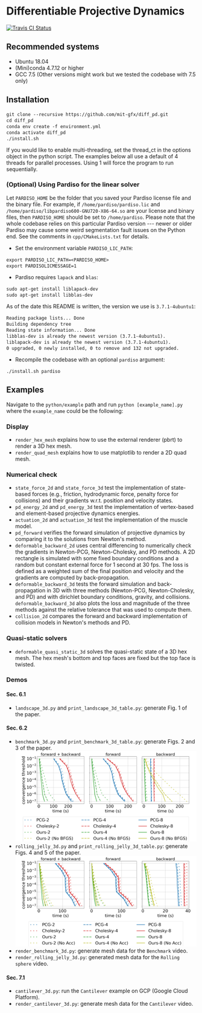 # Differentiable Projective Dynamics

[![Travis CI Status](https://travis-ci.com/mit-gfx/diff_pd.svg?token=2N8A1xT9VhnH3M7Rxu74&branch=master)](https://travis-ci.com/mit-gfx/diff_pd)

## Recommended systems
- Ubuntu 18.04
- (Mini)conda 4.7.12 or higher
- GCC 7.5 (Other versions might work but we tested the codebase with 7.5 only)

## Installation
```
git clone --recursive https://github.com/mit-gfx/diff_pd.git
cd diff_pd
conda env create -f environment.yml
conda activate diff_pd
./install.sh
```
If you would like to enable multi-threading, set the thread_ct in the options object in the python script. The examples below all use a default of 4 threads for parallel processes. Using 1 will force the program to run sequentially.

### (Optional) Using Pardiso for the linear solver
Let `PARDISO_HOME` be the folder that you saved your Pardiso license file and the binary file. For example, if `/home/pardiso/pardiso.lic` and `/home/pardiso/libpardiso600-GNU720-X86-64.so` are your license and binary files, then `PARDISO_HOME` should be set to `/home/pardiso`. Please note that the whole codebase relies on this particular Pardiso version --- newer or older Pardiso may cause some weird segmentation fault issues on the Python end. See the comments in `cpp/CMakeLists.txt` for details.
- Set the environment variable `PARDISO_LIC_PATH`:
```
export PARDISO_LIC_PATH=<PARDISO_HOME>
export PARDISOLICMESSAGE=1
```
- Pardiso requires `lapack` and `blas`:
```
sudo apt-get install liblapack-dev
sudo apt-get install libblas-dev
```
As of the date this README is written, the version we use is `3.7.1-4ubuntu1`:
```
Reading package lists... Done
Building dependency tree
Reading state information... Done
libblas-dev is already the newest version (3.7.1-4ubuntu1).
liblapack-dev is already the newest version (3.7.1-4ubuntu1).
0 upgraded, 0 newly installed, 0 to remove and 132 not upgraded.
```
- Recompile the codebase with an optional `pardiso` argument:
```
./install.sh pardiso
```

## Examples
Navigate to the `python/example` path and run `python [example_name].py` where the `example_name` could be the following:

### Display
- `render_hex_mesh` explains how to use the external renderer (pbrt) to render a 3D hex mesh.
- `render_quad_mesh` explains how to use matplotlib to render a 2D quad mesh.

### Numerical check
- `state_force_2d` and `state_force_3d` test the implementation of state-based forces (e.g., friction, hydrodynamic force, penalty force for collisions) and their gradients w.r.t. position and velocity states.
- `pd_energy_2d` and `pd_energy_3d` test the implementation of vertex-based and element-based projective dynamics energies.
- `actuation_2d` and `actuation_3d` test the implementation of the muscle model.
- `pd_forward` verifies the forward simulation of projective dynamics by comparing it to the solutions from Newton's method.
- `deformable_backward_2d` uses central differencing to numerically check the gradients in Newton-PCG, Newton-Cholesky, and PD methods. A 2D rectangle is simulated with some fixed boundary conditions and a random but constant external force for 1 second at 30 fps. The loss is defined as a weighted sum of the final position and velocity and the gradients are computed by back-propagation.
- `deformable_backward_3d` tests the forward simulation and back-propagation in 3D with three methods (Newton-PCG, Newton-Cholesky, and PD) and with dirichlet boundary conditions, gravity, and collisions. `deformable_backward_3d` also plots the loss and magnitude of the three methods against the relative tolerance that was used to compute them.
- `collision_2d` compares the forward and backward implementation of collision models in Newton's methods and PD.

### Quasi-static solvers
- `deformable_quasi_static_3d` solves the quasi-static state of a 3D hex mesh. The hex mesh's bottom and top faces are fixed but the top face is twisted.

### Demos
#### Sec. 6.1
- `landscape_3d.py` and `print_landscape_3d_table.py`: generate Fig. 1 of the paper.

#### Sec. 6.2
- `benchmark_3d.py` and `print_benchmark_3d_table.py`: generate Figs. 2 and 3 of the paper.
![benchmark](python/example/benchmark_3d/benchmark.png)
- `rolling_jelly_3d.py` and `print_rolling_jelly_3d_table.py`: generate Figs. 4 and 5 of the paper.
![rolling_jelly](python/example/rolling_jelly_3d/rolling_jelly.png)
- `render_benchmark_3d.py`: generate mesh data for the `Benchmark` video.
- `render_rolling_jelly_3d.py`: generated mesh data for the `Rolling sphere` video.

#### Sec. 7.1
- `cantilever_3d.py`: run the `Cantilever` example on GCP (Google Cloud Platform).
- `render_cantilever_3d.py`: generate mesh data for the `Cantilever` video.